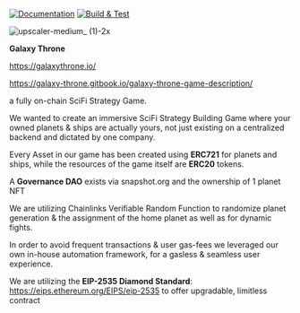 [![Documentation](https://img.shields.io/badge/docs-available-brightgreen)](https://galaxy-throne.gitbook.io/galaxy-throne-game-description/galaxy-throne/overview/summary)
[![Build & Test](https://github.com/GalaxyThrone/contracts/actions/workflows/Build%20%26%20Test.yml/badge.svg)](https://github.com/GalaxyThrone/contracts/actions?query=workflow%3A"Build+%26+Test")



![upscaler-medium_ (1)-2x](https://user-images.githubusercontent.com/117198798/203138171-990e45cf-89b7-400e-830f-3817f70583ee.jpg)

**Galaxy Throne**

https://galaxythrone.io/

https://galaxy-throne.gitbook.io/galaxy-throne-game-description/

a fully on-chain SciFi Strategy Game.

We wanted to create an immersive SciFi Strategy Building Game where your owned planets & ships are actually yours, not just existing on a centralized backend and dictated by one company.

Every Asset in our game has been created using **ERC721** for planets and ships, while the resources of the game itself are **ERC20** tokens.

A **Governance DAO** exists via snapshot.org and the ownership of 1 planet NFT

We are utilizing Chainlinks Verifiable Random Function to randomize planet generation & the assignment of the home planet as well as for dynamic fights.

In order to avoid frequent transactions & user gas-fees we leveraged our own in-house automation framework, for a gasless & seamless user experience.

We are utilizing the **EIP-2535 Diamond Standard**: https://eips.ethereum.org/EIPS/eip-2535 to offer upgradable, limitless contract
